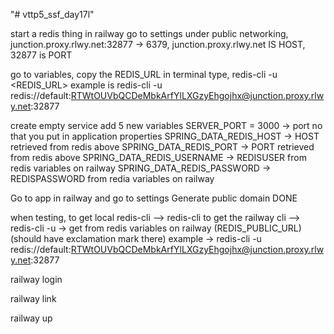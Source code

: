 "# vttp5_ssf_day17l" 


start a redis thing in railway
go to settings
under public networking, junction.proxy.rlwy.net:32877 -> 6379, junction.proxy.rlwy.net IS HOST, 32877 is PORT

go to variables, copy the REDIS_URL
in terminal type, redis-cli -u <REDIS_URL>
example is redis-cli -u redis://default:RTWtOUVbQCDeMbkArfYlLXGzyEhgojhx@junction.proxy.rlwy.net:32877


create empty service
add 5 new variables
SERVER_PORT = 3000 -> port no that you put in application properties
SPRING_DATA_REDIS_HOST -> HOST retrieved from redis above
SPRING_DATA_REDIS_PORT -> PORT retrieved from redis above
SPRING_DATA_REDIS_USERNAME -> REDISUSER from redis variables on railway
SPRING_DATA_REDIS_PASSWORD -> REDISPASSWORD from redia variables on railway



Go to app in railway and go to settings
Generate public domain
DONE

when testing, to get local redis-cli --> redis-cli
to get the railway cli --> redis-cli -u <redisURL> -> get from redis variables on railway (REDIS_PUBLIC_URL) (should have exclamation mark there)
example -> redis-cli -u redis://default:RTWtOUVbQCDeMbkArfYlLXGzyEhgojhx@junction.proxy.rlwy.net:32877


railway login

railway link

railway up